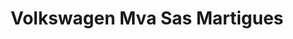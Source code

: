 ---
title: "Volkswagen Mva Sas Martigues"
url: /martigues/volkswagen-mva-sas-martigues/
shop: Autowerkstatt
---